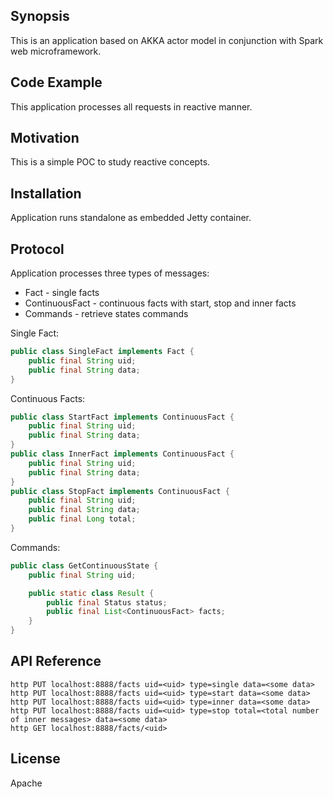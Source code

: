 ## Synopsis

This is an application based on AKKA actor model in conjunction with Spark web microframework.

## Code Example

This application processes all requests in reactive manner.

## Motivation

This is a simple POC to study reactive concepts.

## Installation

Application runs standalone as embedded Jetty container.

## Protocol

Application processes three types of messages:
* Fact - single facts
* ContinuousFact - continuous facts with start, stop and inner facts
* Commands - retrieve states commands

Single Fact:
```java
public class SingleFact implements Fact {
    public final String uid;
    public final String data;
}
```
Continuous Facts:
```java
public class StartFact implements ContinuousFact {
    public final String uid;
    public final String data;
}
public class InnerFact implements ContinuousFact {
    public final String uid;
    public final String data;
}
public class StopFact implements ContinuousFact {
    public final String uid;
    public final String data;
    public final Long total;
}
```
Commands:
```java
public class GetContinuousState {
    public final String uid;

    public static class Result {
        public final Status status;
        public final List<ContinuousFact> facts;
    }
}
```

## API Reference
```
http PUT localhost:8888/facts uid=<uid> type=single data=<some data>
http PUT localhost:8888/facts uid=<uid> type=start data=<some data>
http PUT localhost:8888/facts uid=<uid> type=inner data=<some data>
http PUT localhost:8888/facts uid=<uid> type=stop total=<total number of inner messages> data=<some data>
http GET localhost:8888/facts/<uid>
```

## License

Apache
